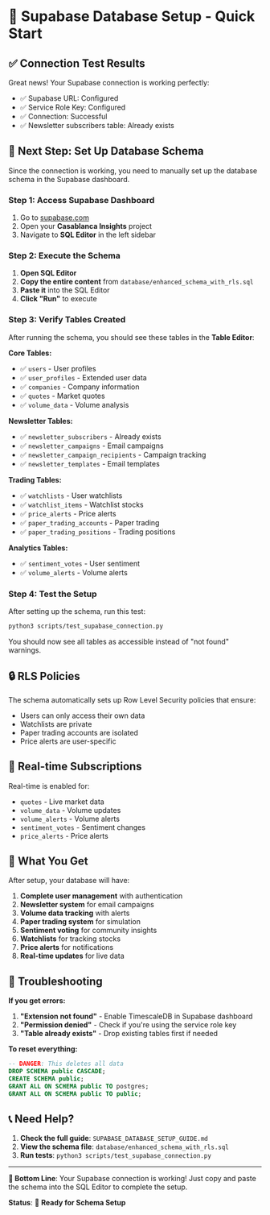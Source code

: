 # 🚀 Supabase Database Setup - Quick Start

## ✅ **Connection Test Results**

Great news! Your Supabase connection is working perfectly:
- ✅ Supabase URL: Configured
- ✅ Service Role Key: Configured  
- ✅ Connection: Successful
- ✅ Newsletter subscribers table: Already exists

## 🎯 **Next Step: Set Up Database Schema**

Since the connection is working, you need to manually set up the database schema in the Supabase dashboard.

### **Step 1: Access Supabase Dashboard**

1. Go to [supabase.com](https://supabase.com)
2. Open your **Casablanca Insights** project
3. Navigate to **SQL Editor** in the left sidebar

### **Step 2: Execute the Schema**

1. **Open SQL Editor**
2. **Copy the entire content** from `database/enhanced_schema_with_rls.sql`
3. **Paste it** into the SQL Editor
4. **Click "Run"** to execute

### **Step 3: Verify Tables Created**

After running the schema, you should see these tables in the **Table Editor**:

**Core Tables:**
- ✅ `users` - User profiles
- ✅ `user_profiles` - Extended user data  
- ✅ `companies` - Company information
- ✅ `quotes` - Market quotes
- ✅ `volume_data` - Volume analysis

**Newsletter Tables:**
- ✅ `newsletter_subscribers` - Already exists
- ✅ `newsletter_campaigns` - Email campaigns
- ✅ `newsletter_campaign_recipients` - Campaign tracking
- ✅ `newsletter_templates` - Email templates

**Trading Tables:**
- ✅ `watchlists` - User watchlists
- ✅ `watchlist_items` - Watchlist stocks
- ✅ `price_alerts` - Price alerts
- ✅ `paper_trading_accounts` - Paper trading
- ✅ `paper_trading_positions` - Trading positions

**Analytics Tables:**
- ✅ `sentiment_votes` - User sentiment
- ✅ `volume_alerts` - Volume alerts

### **Step 4: Test the Setup**

After setting up the schema, run this test:

```bash
python3 scripts/test_supabase_connection.py
```

You should now see all tables as accessible instead of "not found" warnings.

## 🔒 **RLS Policies**

The schema automatically sets up Row Level Security policies that ensure:
- Users can only access their own data
- Watchlists are private
- Paper trading accounts are isolated
- Price alerts are user-specific

## 📡 **Real-time Subscriptions**

Real-time is enabled for:
- `quotes` - Live market data
- `volume_data` - Volume updates  
- `volume_alerts` - Volume alerts
- `sentiment_votes` - Sentiment changes
- `price_alerts` - Price alerts

## 🎯 **What You Get**

After setup, your database will have:

1. **Complete user management** with authentication
2. **Newsletter system** for email campaigns
3. **Volume data tracking** with alerts
4. **Paper trading system** for simulation
5. **Sentiment voting** for community insights
6. **Watchlists** for tracking stocks
7. **Price alerts** for notifications
8. **Real-time updates** for live data

## 🚨 **Troubleshooting**

**If you get errors:**

1. **"Extension not found"** - Enable TimescaleDB in Supabase dashboard
2. **"Permission denied"** - Check if you're using the service role key
3. **"Table already exists"** - Drop existing tables first if needed

**To reset everything:**

```sql
-- DANGER: This deletes all data
DROP SCHEMA public CASCADE;
CREATE SCHEMA public;
GRANT ALL ON SCHEMA public TO postgres;
GRANT ALL ON SCHEMA public TO public;
```

## 📞 **Need Help?**

1. **Check the full guide**: `SUPABASE_DATABASE_SETUP_GUIDE.md`
2. **View the schema file**: `database/enhanced_schema_with_rls.sql`
3. **Run tests**: `python3 scripts/test_supabase_connection.py`

---

**🎯 Bottom Line**: Your Supabase connection is working! Just copy and paste the schema into the SQL Editor to complete the setup.

**Status**: 🔄 **Ready for Schema Setup** 